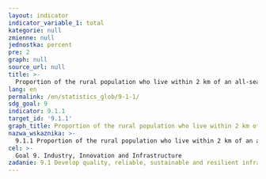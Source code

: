 ```yaml
---
layout: indicator
indicator_variable_1: total
kategorie: null
zmienne: null
jednostka: percent
pre: 2
graph: null
source_url: null
title: >-
  Proportion of the rural population who live within 2 km of an all-season road
lang: en
permalink: /en/statistics_glob/9-1-1/
sdg_goal: 9
indicator: 9.1.1
target_id: '9.1.1'
graph_title: Proportion of the rural population who live within 2 km of an all-season road
nazwa_wskaznika: >-
  9.1.1 Proportion of the rural population who live within 2 km of an all-season road
cel: >-
  Goal 9. Industry, Innovation and Infrastructure
zadanie: 9.1 Develop quality, reliable, sustainable and resilient infrastructure, including regional and transborder infrastructure, to support economic development and human well-being, with a focus on affordable and equitable access for all
---
```

